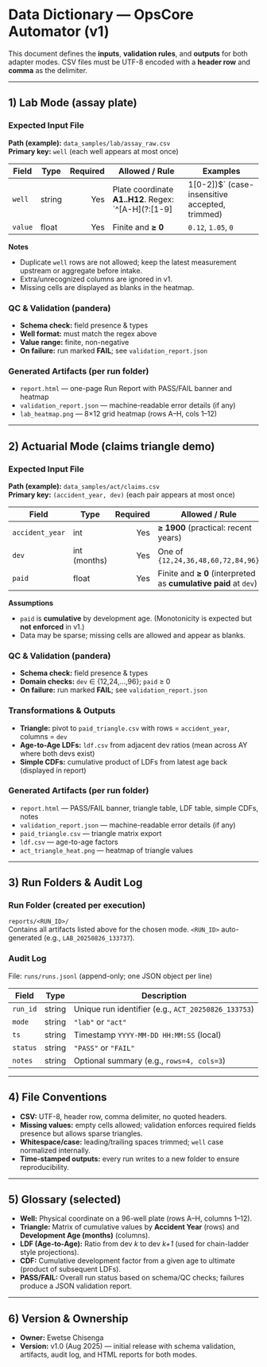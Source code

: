 # Data Dictionary — OpsCore Automator (v1)

This document defines the **inputs**, **validation rules**, and **outputs** for both adapter modes.
CSV files must be UTF-8 encoded with a **header row** and **comma** as the delimiter.

---

## 1) Lab Mode (assay plate)

### Expected Input File
**Path (example):** `data_samples/lab/assay_raw.csv`  
**Primary key:** `well` (each well appears at most once)

| Field | Type | Required | Allowed / Rule | Examples |
|---|---|---:|---|---|
| `well` | string | Yes | Plate coordinate **A1..H12**. Regex: `^[A-H](?:[1-9]|1[0-2])$` (case-insensitive accepted, trimmed) | `A1`, `B12`, `h7` |
| `value` | float | Yes | Finite and **≥ 0** | `0.12`, `1.05`, `0` |

**Notes**
- Duplicate `well` rows are not allowed; keep the latest measurement upstream or aggregate before intake.
- Extra/unrecognized columns are ignored in v1.
- Missing cells are displayed as blanks in the heatmap.

### QC & Validation (pandera)
- **Schema check:** field presence & types
- **Well format:** must match the regex above
- **Value range:** finite, non-negative
- **On failure:** run marked **FAIL**; see `validation_report.json`

### Generated Artifacts (per run folder)
- `report.html` — one-page Run Report with PASS/FAIL banner and heatmap
- `validation_report.json` — machine-readable error details (if any)
- `lab_heatmap.png` — 8×12 grid heatmap (rows A–H, cols 1–12)

---

## 2) Actuarial Mode (claims triangle demo)

### Expected Input File
**Path (example):** `data_samples/act/claims.csv`  
**Primary key:** `(accident_year, dev)` (each pair appears at most once)

| Field | Type | Required | Allowed / Rule | Examples |
|---|---|---:|---|---|
| `accident_year` | int | Yes | **≥ 1900** (practical: recent years) | `2021`, `2022` |
| `dev` | int (months) | Yes | One of `{12,24,36,48,60,72,84,96}` | `12`, `24` |
| `paid` | float | Yes | Finite and **≥ 0** (interpreted as **cumulative paid** at `dev`) | `1200`, `0` |

**Assumptions**
- `paid` is **cumulative** by development age. (Monotonicity is expected but **not enforced** in v1.)
- Data may be sparse; missing cells are allowed and appear as blanks.

### QC & Validation (pandera)
- **Schema check:** field presence & types
- **Domain checks:** `dev` ∈ {12,24,…,96}; `paid` ≥ 0
- **On failure:** run marked **FAIL**; see `validation_report.json`

### Transformations & Outputs
- **Triangle:** pivot to `paid_triangle.csv` with rows = `accident_year`, columns = `dev`
- **Age-to-Age LDFs:** `ldf.csv` from adjacent dev ratios (mean across AY where both devs exist)
- **Simple CDFs:** cumulative product of LDFs from latest age back (displayed in report)

### Generated Artifacts (per run folder)
- `report.html` — PASS/FAIL banner, triangle table, LDF table, simple CDFs, notes
- `validation_report.json` — machine-readable error details (if any)
- `paid_triangle.csv` — triangle matrix export
- `ldf.csv` — age-to-age factors
- `act_triangle_heat.png` — heatmap of triangle values

---

## 3) Run Folders & Audit Log

### Run Folder (created per execution)
`reports/<RUN_ID>/`  
Contains all artifacts listed above for the chosen mode. `<RUN_ID>` auto-generated (e.g., `LAB_20250826_133737`).

### Audit Log
File: `runs/runs.jsonl` (append-only; one JSON object per line)

| Field | Type | Description |
|---|---|---|
| `run_id` | string | Unique run identifier (e.g., `ACT_20250826_133753`) |
| `mode` | string | `"lab"` or `"act"` |
| `ts` | string | Timestamp `YYYY-MM-DD HH:MM:SS` (local) |
| `status` | string | `"PASS"` or `"FAIL"` |
| `notes` | string | Optional summary (e.g., `rows=4, cols=3`) |

---

## 4) File Conventions

- **CSV:** UTF-8, header row, comma delimiter, no quoted headers.
- **Missing values:** empty cells allowed; validation enforces required fields presence but allows sparse triangles.
- **Whitespace/case:** leading/trailing spaces trimmed; `well` case normalized internally.
- **Time-stamped outputs:** every run writes to a new folder to ensure reproducibility.

---

## 5) Glossary (selected)

- **Well:** Physical coordinate on a 96-well plate (rows A–H, columns 1–12).  
- **Triangle:** Matrix of cumulative values by **Accident Year** (rows) and **Development Age (months)** (columns).  
- **LDF (Age-to-Age):** Ratio from dev *k* to dev *k+1* (used for chain-ladder style projections).  
- **CDF:** Cumulative development factor from a given age to ultimate (product of subsequent LDFs).  
- **PASS/FAIL:** Overall run status based on schema/QC checks; failures produce a JSON validation report.

---

## 6) Version & Ownership

- **Owner:** Ewetse Chisenga  
- **Version:** v1.0 (Aug 2025) — initial release with schema validation, artifacts, audit log, and HTML reports for both modes.
